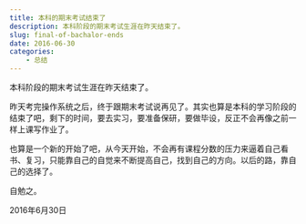 ```yaml
---
title: 本科的期末考试结束了
description: 本科阶段的期末考试生涯在昨天结束了。
slug: final-of-bachalor-ends
date: 2016-06-30
categories:
    - 总结
---
```


本科阶段的期末考试生涯在昨天结束了。

<!--more-->

昨天考完操作系统之后，终于跟期末考试说再见了。其实也算是本科的学习阶段的结束了吧，剩下的时间，要去实习，要准备保研，要做毕设，反正不会再像之前一样上课写作业了。

也算是一个新的开始了吧，从今天开始，不会再有课程分数的压力来逼着自己看书、复习，只能靠自己的自觉来不断提高自己，找到自己的方向。以后的路，靠自己的选择了。

自勉之。

2016年6月30日